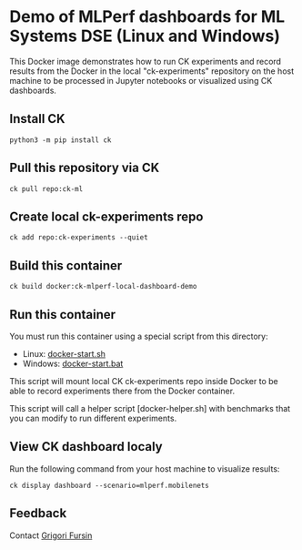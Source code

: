 ﻿# Demo of MLPerf dashboards for ML Systems DSE (Linux and Windows)

This Docker image demonstrates how to run CK experiments and record results 
from the Docker in the local "ck-experiments" repository on the host machine
to be processed in Jupyter notebooks or visualized using CK dashboards.

## Install CK
```
python3 -m pip install ck
```

## Pull this repository via CK
```
ck pull repo:ck-ml
```

## Create local ck-experiments repo
```
ck add repo:ck-experiments --quiet
```

## Build this container
```
ck build docker:ck-mlperf-local-dashboard-demo
```

## Run this container

You must run this container using a special script from this directory:
* Linux: [docker-start.sh](docker-start.sh)
* Windows: [docker-start.bat](docker-start.bat)

This script will mount local CK ck-experiments repo inside Docker
to be able to record experiments there from the Docker container.

This script will call a helper script [docker-helper.sh] with benchmarks
that you can modify to run different experiments.

## View CK dashboard localy

Run the following command from your host machine to visualize results:
```
ck display dashboard --scenario=mlperf.mobilenets
```

## Feedback

Contact [Grigori Fursin](https://cKnowledge.io/@gfursin)
